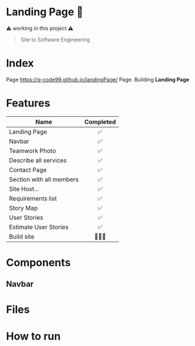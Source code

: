 # Landing Page 👀

⚠️ working in this project ⚠️
> Site to Software Engineering

# Index

Page https://g-code99.github.io/landingPage/
Page. Building **Landing Page**

# Features

| Name           | Completed |
| ------------   | :-------: |
| Landing Page   |     ✅     |
| Navbar         |     ✅     |
| Teamwork Photo |     ✅     |
| Describe all services      |     ✅     |
| Contact Page   |     ✅     |
| Section with all members |     ✅     |
| Site Host... |     ✅     |
| Requirements list |     ✅     |
| Story Map |     ✅     | 
| User Stories |     ✅     |
| Estimate User Stories |     ✅     |
| Build site |     👷🏽‍♂️     |


# Components

## Navbar

# Files

# How to run